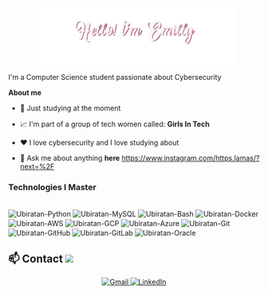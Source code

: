 <p align="center"><a href="https://anuraghazra.github.io"><img width="80%"  src="WhatsApp_Image_2023-06-15_at_14.54.11-removebg-preview.png" 
WhatsApp Image 2023-06-15 at 14.39.37.jpeg" /></a></p>


I'm a Computer Science student passionate about Cybersecurity

**About me**

- 💼 Just studying at the moment

- 📈 I'm part of a group of tech women called: **Girls In Tech**

- ❤️ I love cybersecurity and I love studying about

- 💬 Ask me about anything **here** https://www.instagram.com/https.lamas/?next=%2F
   
### Technologies I Master

<div style="display: inline_block"><br>
  <img align="center" alt="Ubiratan-Python" height="40" width="50" src="https://cdn.jsdelivr.net/gh/devicons/devicon/icons/python/python-original.svg" />
  <img align="center" alt="Ubiratan-MySQL" height="40" width="50" src="https://cdn.jsdelivr.net/gh/devicons/devicon/icons/mysql/mysql-original-wordmark.svg" />
  <img align="center" alt="Ubiratan-Bash" height="40" width="50" src="https://cdn.jsdelivr.net/gh/devicons/devicon/icons/bash/bash-original.svg" />
  <img align="center" alt="Ubiratan-Docker" height="40" width="50" src="https://cdn.jsdelivr.net/gh/devicons/devicon/icons/docker/docker-original.svg" />
  <img align="center" alt="Ubiratan-AWS" height="40" width="50" src="https://cdn.jsdelivr.net/gh/devicons/devicon/icons/amazonwebservices/amazonwebservices-original-wordmark.svg" />
  <img align="center" alt="Ubiratan-GCP" height="40" width="50" src="https://cdn.jsdelivr.net/gh/devicons/devicon/icons/googlecloud/googlecloud-original.svg" />
  <img align="center" alt="Ubiratan-Azure" height="40" width="50" src="https://cdn.jsdelivr.net/gh/devicons/devicon/icons/azure/azure-original.svg" />
  <img align="center" alt="Ubiratan-Git" height="40" width="50" src="https://cdn.jsdelivr.net/gh/devicons/devicon/icons/git/git-original.svg" />
  <img align="center" alt="Ubiratan-GitHub" height="40" width="50" src="https://cdn.jsdelivr.net/gh/devicons/devicon/icons/github/github-original.svg" />
  <img align="center" alt="Ubiratan-GitLab" height="40" width="50" src="https://cdn.jsdelivr.net/gh/devicons/devicon/icons/gitlab/gitlab-original.svg" />
  <img align="center" alt="Ubiratan-Oracle" height="40" width="50" src="https://cdn.jsdelivr.net/gh/devicons/devicon/icons/oracle/oracle-original.svg" />
</div>

<p align="center">
 
</p>



## 📫 Contact <img src="https://media.giphy.com/media/l4pTfx2qLszoacZRS/giphy.gif" width="30">

<p align="center">
  <a href="mailto:emillylamas22@gmail.com">
    <img src="https://img.shields.io/badge/Gmail-D14836.svg?style=for-the-badge&logo=gmail&logoColor=white" alt="Gmail"/>
  </a>
  <a href="https://www.linkedin.com/in/emilly-lamas-51b645372/">
    <img src="https://img.shields.io/badge/LinkedIn-0077B5.svg?style=for-the-badge&logo=linkedin&logoColor=white" alt="LinkedIn"/>
  </a>
</p>

  <br />

 

